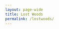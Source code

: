 ```yaml
---
layout: page-wide
title: Lost Woods
permalink: /lostwoods/
---
```


<div id="map-canvas"></div>

<script type="text/javascript" src="https://maps.googleapis.com/maps/api/js?key=AIzaSyBczbNIYsrrbOLxudm2oZq9t1xzLLpA2cg"></script>

<script type="text/javascript">
  // PRACTICE CODE WORKING, COMMENTS FOR UPDATING CODE WHEN WE HAVE SF API
  // PUT ARRAY OF ORG NAME & ADDRESSES FROM SF API HERE
  // DECLARE AN ARRAY OF MARKERS & INFO WINDOWS
  var orgName = 'Scottish Council for Voluntary Organisations';
  var addresses = [
  'Mansfield Traquair Centre, 15 Mansfield Place, Edinburgh, EH3 6BB, UK',
  'Brunswick House, 51 Wilson St, Glasgow, G1 1UZ, UK',
  'Fairways House, Fairways Business Park, Castle Heather, Inverness, IV2 6AA, UK'];
  var geocoder, map;
  var mapOptions = {
    center: {lat: 55.950, lng: 3.183},
    zoom: 2,
    mapTypeId: google.maps.MapTypeId.ROADMAP,
    disableDefaultUI: true,
    mapTypeControl: true
  };
    
  map = new google.maps.Map(document.getElementById('map-canvas'),mapOptions);

  /*function geoCodeAndMark(addresses) {
    geocoder = new google.maps.Geocoder();
    // FOR EACH ADDRESS IN ARRAY LOOP GEOCODER
    
    geocoder.geocode({'address': address}, function (result, statusCode){
      if(statusCode == google.maps.GeocoderStatus.OK){
        
        // POPULATE ARRAY OF MARKERS
        var marker = new google.maps.Marker({
          map:map,
          position: result[0].geometry.location,
          title: orgName
        });
        
        // POPULATE ARRAY OF INFOWINDOWS
        var infoWindow = new google.maps.InfoWindow({
          content: '<h1>' + orgName + '</h1>' + '<p>' + address + '</p>'
        });
        google.maps.event.addListener(marker, 'click', function(){infoWindow.open(map,marker);});
      }
      else{
        // REMOVE THIS AFTER SF API
        var mapOptions = {
        center: {lat: 55.858, lng: 4.259},
        zoom: 11,
        mapTypeId: google.maps.MapTypeId.ROADMAP,
        disableDefaultUI: true,
        mapTypeControl: true
        };
        map = new google.maps.Map(document.getElementById('map-canvas'),mapOptions);
      }
    });
  }
  main();*/
 </script>
